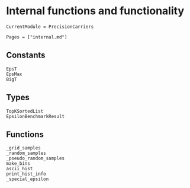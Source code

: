 # Internal functions and functionality

```@meta
CurrentModule = PrecisionCarriers
```
```@index
Pages = ["internal.md"]
```

## Constants
```@docs
EpsT
EpsMax
BigT
```

## Types
```@docs
TopKSortedList
EpsilonBenchmarkResult
```

## Functions
```@docs
_grid_samples
_random_samples
_pseudo_random_samples
make_bins
ascii_hist
print_hist_info
_special_epsilon
```
